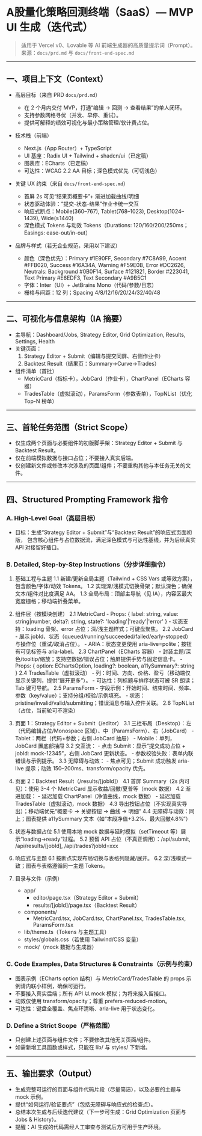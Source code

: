 # A股量化策略回测终端（SaaS）— MVP UI 生成（迭代式）

> 适用于 Vercel v0、Lovable 等 AI 前端生成器的高质量提示词（Prompt）。
> 来源：`docs/prd.md` 与 `docs/front-end-spec.md`

---

## 一、项目上下文（Context）

- 高层目标（来自 PRD `docs/prd.md`）
  - 在 2 个月内交付 MVP，打通“编辑 → 回测 → 查看结果”的单人闭环。
  - 支持参数网格寻优（并发、早停、重试）。
  - 提供可解释的绩效可视化与最小策略管理/软计费占位。

- 技术栈（前端）
  - Next.js（App Router）+ TypeScript
  - UI 基座：Radix UI + Tailwind + shadcn/ui（已定稿）
  - 图表库：ECharts（已定稿）
  - 可达性：WCAG 2.2 AA 目标；深色模式优先（可切浅色）

- 关键 UX 约束（来自 `docs/front-end-spec.md`）
  - 首屏 2s 可见“结果页概要卡”+ 渐进加载曲线/明细
  - 状态驱动体验：“提交-状态-结果”作业卡统一交互
  - 响应式断点：Mobile(360–767), Tablet(768–1023), Desktop(1024–1439), Wide(≥1440)
  - 深色模式 Tokens 与动效 Tokens（Durations: 120/160/200/250ms；Easings: ease-out/in-out）

- 品牌与样式（若无企业规范，采用以下建议）
  - 颜色（深色优先）：Primary #1E90FF, Secondary #7C8A99, Accent #FFB020,
    Success #16A34A, Warning #F59E0B, Error #DC2626,
    Neutrals: Background #0B0F14, Surface #121821, Border #223041,
    Text Primary #E6EDF3, Text Secondary #A9B5C1
  - 字体：Inter（UI）+ JetBrains Mono（代码/参数/日志）
  - 栅格与间距：12 列；Spacing 4/8/12/16/20/24/32/40/48

---

## 二、可视化与信息架构（IA 摘要）

- 主导航：Dashboard/Jobs, Strategy Editor, Grid Optimization, Results, Settings, Health
- 关键页面：
  1) Strategy Editor + Submit（编辑与提交同屏、右侧作业卡）
  2) Backtest Result（结果页：Summary→Curve→Trades）
- 组件清单（首批）
  - MetricCard（指标卡），JobCard（作业卡），ChartPanel（ECharts 容器）
  - TradesTable（虚拟滚动），ParamsForm（参数表单），TopNList（优化 Top-N 榜单）

---

## 三、首轮任务范围（Strict Scope）

- 仅生成两个页面与必要组件的初版脚手架：Strategy Editor + Submit 与 Backtest Result。
- 仅在前端模拟数据与接口占位；不要接入真实后端。
- 仅创建新文件或修改本次涉及的页面/组件；不要重构其他与本任务无关的文件。

---

## 四、Structured Prompting Framework 指令

### A. High-Level Goal（高层目标）
- 目标：生成“Strategy Editor + Submit”与“Backtest Result”的响应式页面初版，
  包含核心组件与占位数据流，满足深色模式与可达性基线，并为后续真实 API 对接留好插口。

### B. Detailed, Step-by-Step Instructions（分步详细指令）
1. 基础工程与主题
   1.1 新建/更新全局主题（Tailwind + CSS Vars 或等效方案），包含颜色/字体/动效 Tokens。
   1.2 实现深/浅模式切换骨架；默认深色；确保文本/组件对比度满足 AA。
   1.3 全局布局：顶部主导航（见 IA），内容区最大宽度栅格；移动端折叠菜单。

2. 组件层（按模块创建）
   2.1 MetricCard
       - Props: { label: string, value: string|number, delta?: string, state?: 'loading'|'ready'|'error' }
       - 状态支持：loading 骨架、error 占位；深/浅主题样式；可键盘聚焦。
   2.2 JobCard
       - 展示 jobId、状态（queued/running/succeeded/failed/early-stopped）与操作位（重试/取消占位）。
       - ARIA：状态变更使用 aria-live=polite；按钮有可见标签与 aria-label。
   2.3 ChartPanel（ECharts 容器）
       - 封装主题/深色/tooltip/缩放；支持空数据/错误占位；触屏提供手势与固定信息卡。
       - Props: { option: EChartsOption, loading?: boolean, a11ySummary?: string }
   2.4 TradesTable（虚拟滚动）
       - 列：时间、方向、价格、盈亏（移动端仅显示关键列，提供“展开更多”）。
       - 可达性：列标题与排序状态可被 SR 朗读；Tab 键可导航。
   2.5 ParamsForm
       - 字段示例：开始时间、结束时间、频率、参数（key/value）；支持分组/校验/示例填充。
       - 状态：pristine/invalid/valid/submitting；错误消息与输入控件关联。
   2.6 TopNList（占位，当前轮可不渲染）

3. 页面 1：Strategy Editor + Submit（/editor）
   3.1 三栏布局（Desktop）：左（代码编辑占位/Monospace 区域）、中（ParamsForm）、右（JobCard）
       - Tablet：两栏（代码+参数；右侧 JobCard 抽屉）
       - Mobile：单列，JobCard 置底部抽屉
   3.2 交互流：
       - 点击 Submit：显示“提交成功占位 + jobId: mock-12345”，右侧 JobCard 更新状态。
       - 参数校验失败：表单内联错误与示例提示。
   3.3 无障碍与动效：
       - 焦点可见；Submit 成功触发 aria-live 提示；动效 150–200ms、transform/opacity 优先。

4. 页面 2：Backtest Result（/results/[jobId]）
   4.1 首屏 Summary（2s 内可见）：使用 3–4 个 MetricCard 显示收益/回撤/夏普等（mock 数据）
   4.2 渐进加载：
       - 延迟加载 ChartPanel（净值曲线，mock 数据）
       - 延迟加载 TradesTable（虚拟滚动，mock 数据）
   4.3 导出按钮占位（不实现真实导出）；移动端优先“概要卡 → 关键按钮 → 曲线 → 明细”
   4.4 无障碍与动效：同上；图表提供 a11ySummary 文本（如“本段净值+3.2%、最大回撤4.8%”）

5. 状态与数据占位
   5.1 使用本地 mock 数据与延时模拟（setTimeout 等）展示“loading→ready”过程。
   5.2 预留 API 占位（不真正调用）：/api/submit, /api/results/[jobId], /api/trades?jobId=xxx

6. 响应式与主题
   6.1 按断点实现布局切换与表格列隐藏/展开。
   6.2 深/浅模式一致；图表与表格遵循同一主题 Tokens。

7. 目录与文件（示例）
   - app/
     - editor/page.tsx（Strategy Editor + Submit）
     - results/[jobId]/page.tsx（Backtest Result）
   - components/
     - MetricCard.tsx, JobCard.tsx, ChartPanel.tsx, TradesTable.tsx, ParamsForm.tsx
   - lib/theme.ts（Tokens 与主题工具）
   - styles/globals.css（若使用 Tailwind/CSS 变量）
   - mock/（mock 数据与生成器）

### C. Code Examples, Data Structures & Constraints（示例与约束）
- 图表示例（ECharts option 结构）与 MetricCard/TradesTable 的 props 示例请内联小样例，确保可运行。
- 不要接入真实后端；所有 API 以 mock 模拟；为将来接入留接口。
- 动效仅使用 transform/opacity；尊重 prefers-reduced-motion。
- 可达性：键盘全覆盖、焦点环清晰、aria-live 用于状态变化。

### D. Define a Strict Scope（严格范围）
- 只创建上述页面与组件文件；不要修改其他无关页面/组件。
- 如需新增工具函数或样式，只能在 lib/ 与 styles/ 下新增。

---

## 五、输出要求（Output）
- 生成完整可运行的页面与组件代码片段（尽量简洁），以及必要的主题与 mock 示例。
- 提供“如何运行/验证要点”（包括无障碍与响应式的检查点）。
- 总结本次生成与后续迭代建议（下一步可生成：Grid Optimization 页面与 Jobs & History）。
- 提醒：AI 生成的代码需经人工审查与测试后方可用于生产环境。
